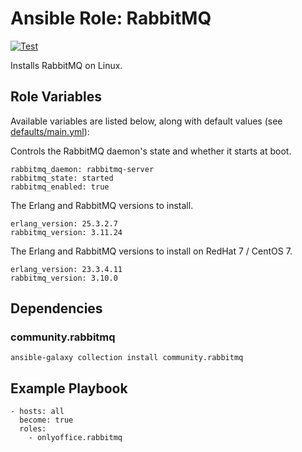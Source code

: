 # Ansible Role: RabbitMQ

[![Test](https://github.com/ONLYOFFICE/ansible-role-rabbitmq/actions/workflows/ci.yml/badge.svg)](https://github.com/ONLYOFFICE/ansible-role-rabbitmq/actions/workflows/ci.yml)

Installs RabbitMQ on Linux.

## Role Variables

Available variables are listed below, along with default values (see [defaults/main.yml](defaults/main.yml)):

Controls the RabbitMQ daemon's state and whether it starts at boot.

    rabbitmq_daemon: rabbitmq-server
    rabbitmq_state: started
    rabbitmq_enabled: true

The Erlang and RabbitMQ versions to install.

    erlang_version: 25.3.2.7
    rabbitmq_version: 3.11.24

The Erlang and RabbitMQ versions to install on RedHat 7 / CentOS 7.

    erlang_version: 23.3.4.11
    rabbitmq_version: 3.10.0

## Dependencies

### community.rabbitmq

    ansible-galaxy collection install community.rabbitmq

## Example Playbook

    - hosts: all
      become: true
      roles:
        - onlyoffice.rabbitmq
